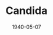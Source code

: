 ---
title: Candida
date: 1940-05-07
closing_date: 1940-05-10
layout: productions
featured_image:
image_caption:
image_credit:
playbill:
category:
Theatre: Theatre Jacksonville
Venue: Little Theatre
cast:
- Eugene Marchbanks: Algie Moseley
- Miss Proserpine Garnett: Janis Frazier
- Candida Morell: Justine Case
- Reverend James Morell: Raymond C. Winstead
- Mr. Burgess: E.S. Beauchamp-Nobbs
- Mr. Lexy Mill: Pol Delgado
crew:
- Director: Edward J. Crowley
- Assistant to Director: Eleonor Edwards
- Props: Flonnie Anders
- Crew Assistant:
  - Jesse Hoagland
  - Mary Courtney
- Stage Manager: Walter Edwards
orchestra:
understudies:
external_links:
---